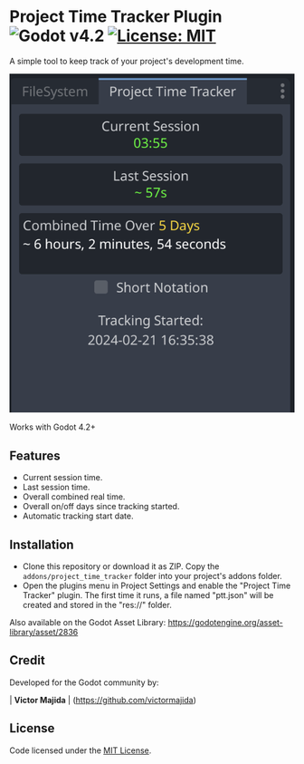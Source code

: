 # Project Time Tracker Plugin ![Godot v4.2](https://img.shields.io/badge/Godot-v4.2-%23478cbf) [![License: MIT](https://img.shields.io/badge/License-MIT-yellow.svg)](https://github.com/victormajida/project-time-tracker/blob/main/LICENSE.md)

A simple tool to keep track of your project's development time.

![Plugin preview](images/preview-1.png)

Works with Godot 4.2+

## Features
* Current session time.
* Last session time.
* Overall combined real time.
* Overall on/off days since tracking started.
* Automatic tracking start date.

## Installation
* Clone this repository or download it as ZIP. Copy the `addons/project_time_tracker` folder into your project's addons folder.
* Open the plugins menu in Project Settings and enable the "Project Time Tracker" plugin. The first time it runs, a file named "ptt.json" will be created and stored in the "res://" folder.

Also available on the Godot Asset Library: https://godotengine.org/asset-library/asset/2836

## Credit
Developed for the Godot community by:

| **Victor Majida** | (https://github.com/victormajida)

## License

Code licensed under the [MIT License](https://github.com/victormajida/project-time-tracker/blob/main/LICENSE.md).
